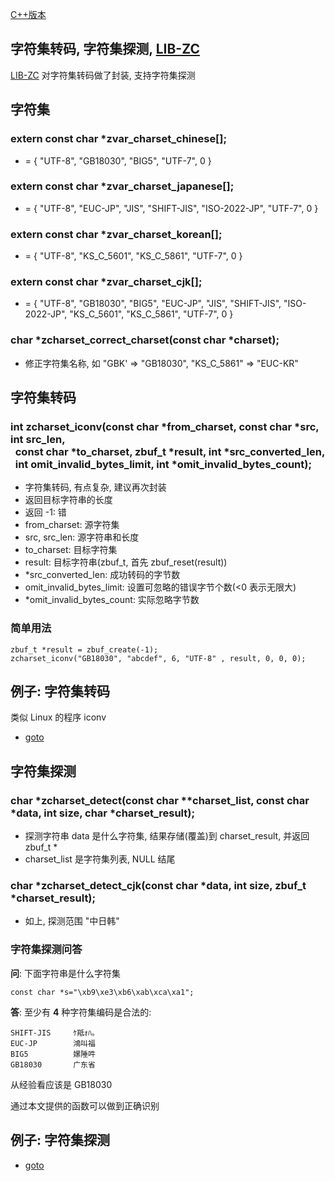 
[C++版本](./charset_cpp.md)

## 字符集转码, 字符集探测, [LIB-ZC](./README.md)

[LIB-ZC](./README.md) 对字符集转码做了封装, 支持字符集探测

## 字符集

### extern const char *zvar_charset_chinese[];

* = { "UTF-8", "GB18030", "BIG5", "UTF-7", 0 } 

### extern const char *zvar_charset_japanese[];

* = { "UTF-8", "EUC-JP", "JIS", "SHIFT-JIS", "ISO-2022-JP", "UTF-7", 0 }

### extern const char *zvar_charset_korean[];

* = { "UTF-8", "KS_C_5601", "KS_C_5861", "UTF-7", 0 }

### extern const char *zvar_charset_cjk[];

* = { "UTF-8", "GB18030", "BIG5", "EUC-JP", "JIS", "SHIFT-JIS", "ISO-2022-JP", "KS_C_5601", "KS_C_5861", "UTF-7", 0 }

### char *zcharset_correct_charset(const char *charset);

* 修正字符集名称, 如 "GBK' =&gt; "GB18030", "KS_C_5861" =&gt; "EUC-KR"

## 字符集转码


### int zcharset_iconv(const char *from_charset, const char *src, int src_len, <BR />&nbsp;&nbsp;const char *to_charset, zbuf_t *result, int *src_converted_len, <BR />&nbsp;&nbsp;int omit_invalid_bytes_limit, int *omit_invalid_bytes_count);

* 字符集转码, 有点复杂, 建议再次封装
* 返回目标字符串的长度
* 返回 -1: 错
* from_charset: 源字符集
* src, src_len: 源字符串和长度
* to_charset: 目标字符集
* result: 目标字符串(zbuf_t, 首先 zbuf_reset(result))
* *src_converted_len: 成功转码的字节数
* omit_invalid_bytes_limit: 设置可忽略的错误字节个数(&lt;0 表示无限大)
* *omit_invalid_bytes_count: 实际忽略字节数

### 简单用法

```
zbuf_t *result = zbuf_create(-1);
zcharset_iconv("GB18030", "abcdef", 6, "UTF-8" , result, 0, 0, 0);
```

## 例子: 字符集转码

类似 Linux 的程序 iconv

* [goto](../sample/charset/iconv.c)


## 字符集探测

### char *zcharset_detect(const char **charset_list, const char *data, int size, char *charset_result);

* 探测字符串 data 是什么字符集, 结果存储(覆盖)到 charset_result, 并返回 zbuf_t *
* charset_list 是字符集列表, NULL 结尾

### char *zcharset_detect_cjk(const char *data, int size, zbuf_t *charset_result);

* 如上, 探测范围 "中日韩"

### 字符集探测问答

**问**: 下面字符串是什么字符集

```
const char *s="\xb9\xe3\xb6\xab\xca\xa1";

```

**答**: 至少有 **4** 种字符集编码是合法的:

```
SHIFT-JIS     ｹ羝ｫﾊ｡
EUC-JP        鴻叫福
BIG5          嫘陲吽
GB18030       广东省
```

从经验看应该是 GB18030

通过本文提供的函数可以做到正确识别

## 例子: 字符集探测

* [goto](../sample/charset/detact.c)

